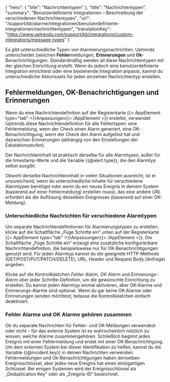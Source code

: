 {
  "hero": {
    "title": "Nachrichtentypen"
  },
  "title": "Nachrichtentypen",
  "summary": "Benutzerdefinierte Integrationen – Beschreibung der verschiedenen Nachrichtentypen",
  "url": "/support/kb/alarme/integrationen/benutzerdefinierte-integrationen/nachrichtentypen",
  "translationKey": "https://www.uptrends.com/support/kb/integrations/custom-integrations/message-types" 
}

Es gibt unterschiedliche Typen von Alarmierungsnachrichten. Uptrends unterscheidet zwischen **Fehler**meldungen, **Erinnerungen** und **Ok**-Benachrichtigungen. Standardmäßig werden all diese Nachrichtentypen mit der gleichen Einrichtung erstellt. Wenn du jedoch eine benutzerdefinierte Integration einrichtest oder eine bestehende Integration anpasst, kannst du unterschiedliche Aktionssets für jeden einzelnen Nachrichtentyp erstellen.


## Fehlermeldungen, OK-Benachrichtigungen und Erinnerungen

Wenn du eine Nachrichtendefinition auf der Registerkarte {{< AppElement type="tab" >}}Anpassungen{{< /AppElement >}} erstellst, verwendet Uptrends diese Nachrichtendefinition für alle Fehlertypen: eine Fehlermeldung, wenn der Check einen Alarm generiert, eine OK-Benachrichtigung, wenn der Check den Alarm aufgelöst hat und dazwischen Erinnerungen (abhängig von den Einstellungen der Eskalationsstufen).

Der Nachrichteninhalt ist praktisch derselbe für alle Alarmtypen, außer für die timestamp-Werte und die Variable {{@alert.type}}, die den Alarmtyp selbst ausgibt.

Obwohl derselbe Nachrichteninhalt in vielen Situationen ausreicht, ist er unzureichend, wenn du unterschiedliche Inhalte für verschiedene Alarmtypen benötigst oder wenn du ein neues Ereignis in deinem System (basierend auf einer Fehlermeldung) erstellen musst, das eine andere URL erfordert als die Auflösung desselben Ereignisses (basierend auf einer OK-Meldung).

### Unterschiedliche Nachrichten für verschiedene Alarmtypen

Um separate Nachrichtendefinitionen für Alarmierungstypen zu erstellen, klicke auf die Schaltfläche „Füge Schritte ein“ unten auf der Registerkarte {{< AppElement type="tab" >}}Anpassungen{{< /AppElement >}}. Die Schaltfläche „Füge Schritte ein“ erzeugt eine zusätzliche konfigurierbare Nachrichtendefinition, die beispielsweise nur für OK-Benachrichtigungen genutzt wird. Für jeden Alarmtyp kannst du die geeignete HTTP-Methode (GET/POST/PUT/PATCH/DELETE), URL, Header und Request Body (Anfrage) angeben.

Klicke auf die Kontrollkästchen *Fehler Alarm*, *OK Alarm* und *Erinnerungs-Alarm* über jeder Schritte-Definition, um die gewünschte Einrichtung zu erstellen. Du kannst jeden Alarmtyp einmal aktivieren, aber OK-Alarme und Erinnerungs-Alarme sind optional. Wenn du gar keine OK-Alarme oder Erinnerungen senden möchtest, belasse die Kontrollkästchen einfach deaktiviert.

### Fehler Alarme und OK Alarme gehören zusammen

Ob du separate Nachrichten für Fehler- und OK-Meldungen verwendest oder nicht – für das externe System ist es wahrscheinlich nützlich zu wissen, welche Alarme zusammengehören. Schließlich beginnt jedes Ereignis mit einer Fehlermeldung und endet mit einer OK-Benachrichtigung. Um dem externen System bei dieser Identifikation zu helfen, kannst du die Variable {{@incident.key}} in deinen Nachrichten verwenden. Fehlermeldungen und Ok-Benachrichtigungen haben denselben Ereignisschlüssel, aber jedes neue Ereignis hat einen einzigartigen Schlüssel. Bei einigen Systemen wird der Ereignisschlüssel als „Deduplication Key“ oder als „Ereignis-ID“ bezeichnet.

